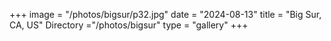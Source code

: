 +++
image = "/photos/bigsur/p32.jpg"
date = "2024-08-13"
title = "Big Sur, CA, US"
Directory ="/photos/bigsur"
type = "gallery"
+++
